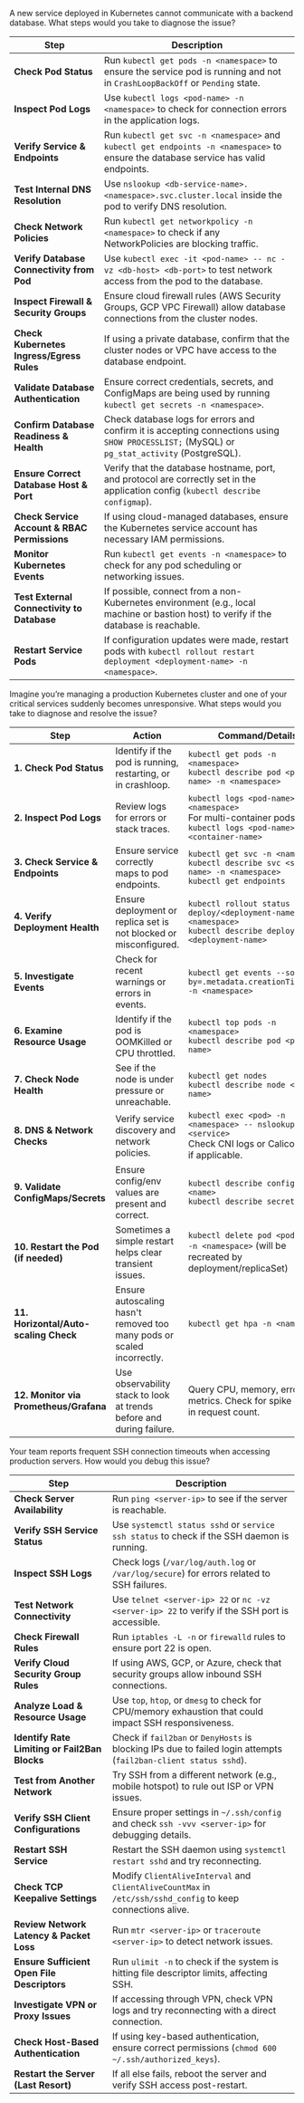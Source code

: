 
 A new service deployed in Kubernetes cannot communicate with a backend database. 
 What steps would you take to diagnose the issue?

 | **Step** | **Description** |
|---------|---------------|
| **Check Pod Status** | Run `kubectl get pods -n <namespace>` to ensure the service pod is running and not in `CrashLoopBackOff` or `Pending` state. |
| **Inspect Pod Logs** | Use `kubectl logs <pod-name> -n <namespace>` to check for connection errors in the application logs. |
| **Verify Service & Endpoints** | Run `kubectl get svc -n <namespace>` and `kubectl get endpoints -n <namespace>` to ensure the database service has valid endpoints. |
| **Test Internal DNS Resolution** | Use `nslookup <db-service-name>.<namespace>.svc.cluster.local` inside the pod to verify DNS resolution. |
| **Check Network Policies** | Run `kubectl get networkpolicy -n <namespace>` to check if any NetworkPolicies are blocking traffic. |
| **Verify Database Connectivity from Pod** | Use `kubectl exec -it <pod-name> -- nc -vz <db-host> <db-port>` to test network access from the pod to the database. |
| **Inspect Firewall & Security Groups** | Ensure cloud firewall rules (AWS Security Groups, GCP VPC Firewall) allow database connections from the cluster nodes. |
| **Check Kubernetes Ingress/Egress Rules** | If using a private database, confirm that the cluster nodes or VPC have access to the database endpoint. |
| **Validate Database Authentication** | Ensure correct credentials, secrets, and ConfigMaps are being used by running `kubectl get secrets -n <namespace>`. |
| **Confirm Database Readiness & Health** | Check database logs for errors and confirm it is accepting connections using `SHOW PROCESSLIST;` (MySQL) or `pg_stat_activity` (PostgreSQL). |
| **Ensure Correct Database Host & Port** | Verify that the database hostname, port, and protocol are correctly set in the application config (`kubectl describe configmap`). |
| **Check Service Account & RBAC Permissions** | If using cloud-managed databases, ensure the Kubernetes service account has necessary IAM permissions. |
| **Monitor Kubernetes Events** | Run `kubectl get events -n <namespace>` to check for any pod scheduling or networking issues. |
| **Test External Connectivity to Database** | If possible, connect from a non-Kubernetes environment (e.g., local machine or bastion host) to verify if the database is reachable. |
| **Restart Service Pods** | If configuration updates were made, restart pods with `kubectl rollout restart deployment <deployment-name> -n <namespace>`. |


Imagine you’re managing a production Kubernetes cluster and one of your critical services suddenly becomes unresponsive. What steps would you take to diagnose and resolve the issue?


| **Step**                         | **Action**                                                                                          | **Command/Details**                                                                                                           |
|----------------------------------|------------------------------------------------------------------------------------------------------|-------------------------------------------------------------------------------------------------------------------------------|
| **1. Check Pod Status**          | Identify if the pod is running, restarting, or in crashloop.                                        | `kubectl get pods -n <namespace>`<br>`kubectl describe pod <pod-name> -n <namespace>`                                        |
| **2. Inspect Pod Logs**          | Review logs for errors or stack traces.                                                              | `kubectl logs <pod-name> -n <namespace>`<br>For multi-container pods: `kubectl logs <pod-name> -c <container-name>`         |
| **3. Check Service & Endpoints** | Ensure service correctly maps to pod endpoints.                                                      | `kubectl get svc -n <namespace>`<br>`kubectl describe svc <service-name> -n <namespace>`<br>`kubectl get endpoints`         |
| **4. Verify Deployment Health**  | Ensure deployment or replica set is not blocked or misconfigured.                                   | `kubectl rollout status deploy/<deployment-name> -n <namespace>`<br>`kubectl describe deploy <deployment-name>`             |
| **5. Investigate Events**        | Check for recent warnings or errors in events.                                                       | `kubectl get events --sort-by=.metadata.creationTimestamp -n <namespace>`                                                    |
| **6. Examine Resource Usage**    | Identify if the pod is OOMKilled or CPU throttled.                                                   | `kubectl top pods -n <namespace>`<br>`kubectl describe pod <pod-name>`                                                       |
| **7. Check Node Health**         | See if the node is under pressure or unreachable.                                                    | `kubectl get nodes`<br>`kubectl describe node <node-name>`                                                                   |
| **8. DNS & Network Checks**      | Verify service discovery and network policies.                                                       | `kubectl exec <pod> -n <namespace> -- nslookup <service>`<br>Check CNI logs or Calico/Weave if applicable.                  |
| **9. Validate ConfigMaps/Secrets**| Ensure config/env values are present and correct.                                                    | `kubectl describe configmap <name>`<br>`kubectl describe secret <name>`                                                      |
| **10. Restart the Pod (if needed)**| Sometimes a simple restart helps clear transient issues.                                           | `kubectl delete pod <pod-name> -n <namespace>` (will be recreated by deployment/replicaSet)                                  |
| **11. Horizontal/Auto-scaling Check** | Ensure autoscaling hasn't removed too many pods or scaled incorrectly.                        | `kubectl get hpa -n <namespace>`                                                                                              |
| **12. Monitor via Prometheus/Grafana** | Use observability stack to look at trends before and during failure.                        | Query CPU, memory, error rate metrics. Check for spike or drop in request count.                                              |



Your team reports frequent SSH connection timeouts when accessing production servers. How would you debug this issue?

| **Step** | **Description** |
|---------|---------------|
| **Check Server Availability** | Run `ping <server-ip>` to see if the server is reachable. |
| **Verify SSH Service Status** | Use `systemctl status sshd` or `service ssh status` to check if the SSH daemon is running. |
| **Inspect SSH Logs** | Check logs (`/var/log/auth.log` or `/var/log/secure`) for errors related to SSH failures. |
| **Test Network Connectivity** | Use `telnet <server-ip> 22` or `nc -vz <server-ip> 22` to verify if the SSH port is accessible. |
| **Check Firewall Rules** | Run `iptables -L -n` or `firewalld` rules to ensure port 22 is open. |
| **Verify Cloud Security Group Rules** | If using AWS, GCP, or Azure, check that security groups allow inbound SSH connections. |
| **Analyze Load & Resource Usage** | Use `top`, `htop`, or `dmesg` to check for CPU/memory exhaustion that could impact SSH responsiveness. |
| **Identify Rate Limiting or Fail2Ban Blocks** | Check if `fail2ban` or `DenyHosts` is blocking IPs due to failed login attempts (`fail2ban-client status sshd`). |
| **Test from Another Network** | Try SSH from a different network (e.g., mobile hotspot) to rule out ISP or VPN issues. |
| **Verify SSH Client Configurations** | Ensure proper settings in `~/.ssh/config` and check `ssh -vvv <server-ip>` for debugging details. |
| **Restart SSH Service** | Restart the SSH daemon using `systemctl restart sshd` and try reconnecting. |
| **Check TCP Keepalive Settings** | Modify `ClientAliveInterval` and `ClientAliveCountMax` in `/etc/ssh/sshd_config` to keep connections alive. |
| **Review Network Latency & Packet Loss** | Run `mtr <server-ip>` or `traceroute <server-ip>` to detect network issues. |
| **Ensure Sufficient Open File Descriptors** | Run `ulimit -n` to check if the system is hitting file descriptor limits, affecting SSH. |
| **Investigate VPN or Proxy Issues** | If accessing through VPN, check VPN logs and try reconnecting with a direct connection. |
| **Check Host-Based Authentication** | If using key-based authentication, ensure correct permissions (`chmod 600 ~/.ssh/authorized_keys`). |
| **Restart the Server (Last Resort)** | If all else fails, reboot the server and verify SSH access post-restart. |











